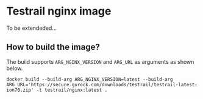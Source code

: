 # Testrail nginx image

To be extendeded...

## How to build the image?

The build supports `ARG_NGINX_VERSION` and `ARG_URL` as arguments as shown below.

```
docker build --build-arg ARG_NGINX_VERSION=latest --build-arg ARG_URL='https://secure.gurock.com/downloads/testrail/testrail-latest-ion70.zip' -t testrail/nginx:latest .
```